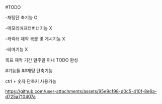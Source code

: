 
#TODO

-채팅단 축기능 O

-메모리애프터버너기능 X

-캐릭터 제작 복붙 및 게시기능 X

-테마기능 X

목표 제작 기간 일주일 이내 TODO 완성

#기능들
##채팅 단축기능

ctrl + 숫자 단축키 사용가능

https://github.com/user-attachments/assets/95e9cf98-d0c5-410f-8e6a-d725a710407a

